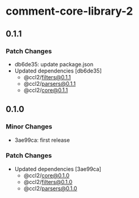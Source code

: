 # comment-core-library-2

## 0.1.1

### Patch Changes

-   db6de35: update package.json
-   Updated dependencies [db6de35]
    -   @ccl2/filters@0.1.1
    -   @ccl2/parsers@0.1.1
    -   @ccl2/core@0.1.1

## 0.1.0

### Minor Changes

-   3ae99ca: first release

### Patch Changes

-   Updated dependencies [3ae99ca]
    -   @ccl2/core@0.1.0
    -   @ccl2/filters@0.1.0
    -   @ccl2/parsers@0.1.0
